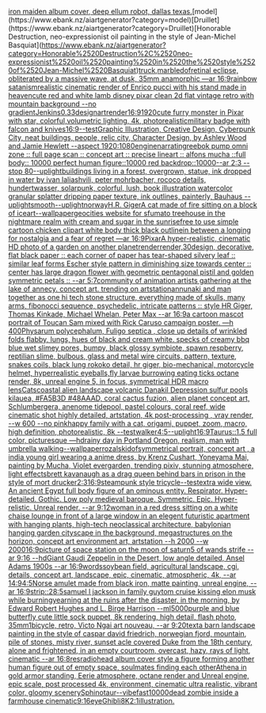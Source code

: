 [iron maiden album cover, deep ellum robot, dallas texas.](https://www.ebank.nz/aiartgenerator?category=iron%2520maiden%2520album%2520cover%2C%2520deep%2520ellum%2520robot%2C%2520dallas%2520texas.)[model](https://www.ebank.nz/aiartgenerator?category=model)[Druillet](https://www.ebank.nz/aiartgenerator?category=Druillet)[Honorable Destruction, neo-expressionist oil painting in the style of Jean-Michel Basquiat](https://www.ebank.nz/aiartgenerator?category=Honorable%2520Destruction%2C%2520neo-expressionist%2520oil%2520painting%2520in%2520the%2520style%2520of%2520Jean-Michel%2520Basquiat)[truck,marble](https://www.ebank.nz/aiartgenerator?category=truck%2Cmarble)[dof](https://www.ebank.nz/aiartgenerator?category=dof)[retinal eclipse, obliterated by a massive wave, at dusk, 35mm anamorphic —ar 16:9](https://www.ebank.nz/aiartgenerator?category=retinal%2520eclipse%2C%2520obliterated%2520by%2520a%2520massive%2520wave%2C%2520at%2520dusk%2C%252035mm%2520anamorphic%2520%E2%80%94ar%252016%3A9)[rainbow satanism](https://www.ebank.nz/aiartgenerator?category=rainbow%2520satanism)[realistic cinematic render of Enrico pucci with his stand made in heaven](https://www.ebank.nz/aiartgenerator?category=realistic%2520cinematic%2520render%2520of%2520Enrico%2520pucci%2520with%2520his%2520stand%2520made%2520in%2520heaven)[cute red and white lamb disney pixar clean 2d flat vintage retro with mountain background --no gradient](https://www.ebank.nz/aiartgenerator?category=cute%2520red%2520and%2520white%2520lamb%2520disney%2520pixar%2520clean%25202d%2520flat%2520vintage%2520retro%2520with%2520mountain%2520background%2520--no%2520gradient)[Jenkins](https://www.ebank.nz/aiartgenerator?category=Jenkins)[0.33](https://www.ebank.nz/aiartgenerator?category=0.33)[design](https://www.ebank.nz/aiartgenerator?category=design)[art](https://www.ebank.nz/aiartgenerator?category=art)[render](https://www.ebank.nz/aiartgenerator?category=render)[16:9](https://www.ebank.nz/aiartgenerator?category=16%3A9)[1920](https://www.ebank.nz/aiartgenerator?category=1920)[cute furry monster in Pixar with star, colorful,volumetric lighting, 4k, photorealistic](https://www.ebank.nz/aiartgenerator?category=cute%2520furry%2520monster%2520in%2520Pixar%2520with%2520star%2C%2520colorful%2Cvolumetric%2520lighting%2C%25204k%2C%2520photorealistic)[military badge with falcon and knives](https://www.ebank.nz/aiartgenerator?category=military%2520badge%2520with%2520falcon%2520and%2520knives)[16:9](https://www.ebank.nz/aiartgenerator?category=16%3A9)[--test](https://www.ebank.nz/aiartgenerator?category=--test)[Graphic Illustration, Creative Design, Cyberpunk City, neat buildings, people, relic city, Character Design, by Ashley Wood and Jamie Hewlett --aspect 1920:1080](https://www.ebank.nz/aiartgenerator?category=Graphic%2520Illustration%2C%2520Creative%2520Design%2C%2520Cyberpunk%2520City%2C%2520neat%2520buildings%2C%2520people%2C%2520relic%2520city%2C%2520Character%2520Design%2C%2520by%2520Ashley%2520Wood%2520and%2520Jamie%2520Hewlett%2520--aspect%25201920%3A1080)[engine](https://www.ebank.nz/aiartgenerator?category=engine)[narrating](https://www.ebank.nz/aiartgenerator?category=narrating)[reebok pump omni zone :: full page scan :: concept art :: precise lineart :: alfons mucha ::](https://www.ebank.nz/aiartgenerator?category=reebok%2520pump%2520omni%2520zone%2520%3A%3A%2520full%2520page%2520scan%2520%3A%3A%2520concept%2520art%2520%3A%3A%2520precise%2520lineart%2520%3A%3A%2520alfons%2520mucha%2520%3A%3A)[full body:: 10000 perfect human figure::10000 red backdrop::10000--ar 2:3 --stop 80](https://www.ebank.nz/aiartgenerator?category=full%2520body%3A%3A%252010000%2520perfect%2520human%2520figure%3A%3A10000%2520red%2520backdrop%3A%3A10000--ar%25202%3A3%2520--stop%252080)[--uplight](https://www.ebank.nz/aiartgenerator?category=--uplight)[buildings living in a forest, overgrown, statue, ink dropped in water by ivan laliashvili, peter mohrbacher, rococo details, hundertwasser, solarpunk, colorful, lush, book illustration watercolor granular splatter dripping paper texture, ink outlines, painterly, Bauhaus --uplight](https://www.ebank.nz/aiartgenerator?category=buildings%2520living%2520in%2520a%2520forest%2C%2520overgrown%2C%2520statue%2C%2520ink%2520dropped%2520in%2520water%2520by%2520ivan%2520laliashvili%2C%2520peter%2520mohrbacher%2C%2520rococo%2520details%2C%2520hundertwasser%2C%2520solarpunk%2C%2520colorful%2C%2520lush%2C%2520book%2520illustration%2520watercolor%2520granular%2520splatter%2520dripping%2520paper%2520texture%2C%2520ink%2520outlines%2C%2520painterly%2C%2520Bauhaus%2520--uplight)[smooth](https://www.ebank.nz/aiartgenerator?category=smooth)[--uplight](https://www.ebank.nz/aiartgenerator?category=--uplight)[norway](https://www.ebank.nz/aiartgenerator?category=norway)[H.R. Giger](https://www.ebank.nz/aiartgenerator?category=H.R.%2520Giger)[A cat made of fire sitting on a block of ice](https://www.ebank.nz/aiartgenerator?category=A%2520cat%2520made%2520of%2520fire%2520sitting%2520on%2520a%2520block%2520of%2520ice)[art--wallpaper](https://www.ebank.nz/aiartgenerator?category=art--wallpaper)[geocities website for sfumato treehouse in the nightmare realm with cream and sugar in the sunrise](https://www.ebank.nz/aiartgenerator?category=geocities%2520website%2520for%2520sfumato%2520treehouse%2520in%2520the%2520nightmare%2520realm%2520with%2520cream%2520and%2520sugar%2520in%2520the%2520sunrise)[](https://www.ebank.nz/aiartgenerator?category=)[free to use simple cartoon chicken clipart white body thick black outline](https://www.ebank.nz/aiartgenerator?category=free%2520to%2520use%2520simple%2520cartoon%2520chicken%2520clipart%2520white%2520body%2520thick%2520black%2520outline)[in between a longing for nostalgia and a fear of regret —ar 16:9](https://www.ebank.nz/aiartgenerator?category=in%2520between%2520a%2520longing%2520for%2520nostalgia%2520and%2520a%2520fear%2520of%2520regret%2520%E2%80%94ar%252016%3A9)[Pixar](https://www.ebank.nz/aiartgenerator?category=Pixar)[A hyper-realistic, cinematic HD photo of a garden on another planet](https://www.ebank.nz/aiartgenerator?category=A%2520hyper-realistic%2C%2520cinematic%2520HD%2520photo%2520of%2520a%2520garden%2520on%2520another%2520planet)[render](https://www.ebank.nz/aiartgenerator?category=render)[render,](https://www.ebank.nz/aiartgenerator?category=render%2C)[30](https://www.ebank.nz/aiartgenerator?category=30)[design, decorative, flat black paper :: each corner of paper has tear-shaped silvery leaf :: similar leaf forms Escher style pattern in diminishing size towards center :: center has large dragon flower with geometric pentagonal pistil and golden symmetric petals :: --ar 5:7](https://www.ebank.nz/aiartgenerator?category=design%2C%2520decorative%2C%2520flat%2520black%2520paper%2520%3A%3A%2520each%2520corner%2520of%2520paper%2520has%2520tear-shaped%2520silvery%2520leaf%2520%3A%3A%2520similar%2520leaf%2520forms%2520Escher%2520style%2520pattern%2520in%2520diminishing%2520size%2520towards%2520center%2520%3A%3A%2520center%2520has%2520large%2520dragon%2520flower%2520with%2520geometric%2520pentagonal%2520pistil%2520and%2520golden%2520symmetric%2520petals%2520%3A%3A%2520--ar%25205%3A7)[community of animation artists gathering at the lake of annecy. concept art. trending on artstation](https://www.ebank.nz/aiartgenerator?category=community%2520of%2520animation%2520artists%2520gathering%2520at%2520the%2520lake%2520of%2520annecy.%2520concept%2520art.%2520trending%2520on%2520artstation)[annunaki and man together as one hi tech stone structure, everything made of skulls, many arms, fibonocci sequence, psychedelic, intricate patterns :: style HR Giger, Thomas Kinkade, Michael Whelan, Peter Max   --ar 16:9](https://www.ebank.nz/aiartgenerator?category=annunaki%2520and%2520man%2520together%2520as%2520one%2520hi%2520tech%2520stone%2520structure%2C%2520everything%2520made%2520of%2520skulls%2C%2520many%2520arms%2C%2520fibonocci%2520sequence%2C%2520psychedelic%2C%2520intricate%2520patterns%2520%3A%3A%2520style%2520HR%2520Giger%2C%2520Thomas%2520Kinkade%2C%2520Michael%2520Whelan%2C%2520Peter%2520Max%2520%2520%2520--ar%252016%3A9)[a cartoon mascot portrait of Toucan Sam mixed with Rick Caruso campaign poster. —h 400](https://www.ebank.nz/aiartgenerator?category=a%2520cartoon%2520mascot%2520portrait%2520of%2520Toucan%2520Sam%2520mixed%2520with%2520Rick%2520Caruso%2520campaign%2520poster.%2520%E2%80%94h%2520400)[Physarum polycephalum, Fuligo septica , close up details of wrinkled folds flabby, lungs, hues of black and cream white. specks of creamy bbq blue wet slimey pores, bumpy, black glossy symbiote, spawn respberry, reptilian slime, bulbous, glass and metal wire circuits,  pattern, texture, snakes coils, black lung rokoko detail, hr giger, bio-mechanical, motorcycle helmet, hyperrealistic eyeballs,fly larvae burrowing eating ticks octane render, 8k, unreal engine 5, in focus, symmetrical HDR macro lens](https://www.ebank.nz/aiartgenerator?category=Physarum%2520polycephalum%2C%2520Fuligo%2520septica%2520%2C%2520close%2520up%2520details%2520of%2520wrinkled%2520folds%2520flabby%2C%2520lungs%2C%2520hues%2520of%2520black%2520and%2520cream%2520white.%2520specks%2520of%2520creamy%2520bbq%2520blue%2520wet%2520slimey%2520pores%2C%2520bumpy%2C%2520black%2520glossy%2520symbiote%2C%2520spawn%2520respberry%2C%2520reptilian%2520slime%2C%2520bulbous%2C%2520glass%2520and%2520metal%2520wire%2520circuits%2C%2520%2520pattern%2C%2520texture%2C%2520snakes%2520coils%2C%2520black%2520lung%2520rokoko%2520detail%2C%2520hr%2520giger%2C%2520bio-mechanical%2C%2520motorcycle%2520helmet%2C%2520hyperrealistic%2520eyeballs%2Cfly%2520larvae%2520burrowing%2520eating%2520ticks%2520octane%2520render%2C%25208k%2C%2520unreal%2520engine%25205%2C%2520in%2520focus%2C%2520symmetrical%2520HDR%2520macro%2520lens)[Cats](https://www.ebank.nz/aiartgenerator?category=Cats)[coastal alien landscape volcanic Danakil Depression sulfur pools kilauea,  #FA5B3D #48AAAD, coral cactus fuzion, alien planet concept art, Schlumbergera, anenome tidepool, pastel colours, coral reef, wide cinematic shot highly detailed, artstation, 4k post-processing , vray render,  --w 600 --no pink](https://www.ebank.nz/aiartgenerator?category=coastal%2520alien%2520landscape%2520volcanic%2520Danakil%2520Depression%2520sulfur%2520pools%2520kilauea%2C%2520%2520%23FA5B3D%2520%2348AAAD%2C%2520coral%2520cactus%2520fuzion%2C%2520alien%2520planet%2520concept%2520art%2C%2520Schlumbergera%2C%2520anenome%2520tidepool%2C%2520pastel%2520colours%2C%2520coral%2520reef%2C%2520wide%2520cinematic%2520shot%2520highly%2520detailed%2C%2520artstation%2C%25204k%2520post-processing%2520%2C%2520vray%2520render%2C%2520%2520--w%2520600%2520--no%2520pink)[happy family with a cat, origami, puppet, zoom, macro, high definition, photorealistic, 8k --test](https://www.ebank.nz/aiartgenerator?category=happy%2520family%2520with%2520a%2520cat%2C%2520origami%2C%2520puppet%2C%2520zoom%2C%2520macro%2C%2520high%2520definition%2C%2520photorealistic%2C%25208k%2520--test)[walker](https://www.ebank.nz/aiartgenerator?category=walker)[4:5](https://www.ebank.nz/aiartgenerator?category=4%3A5)[--uplight](https://www.ebank.nz/aiartgenerator?category=--uplight)[16:9](https://www.ebank.nz/aiartgenerator?category=16%3A9)[Taurus::1.5 full color, picturesque —hd](https://www.ebank.nz/aiartgenerator?category=Taurus%3A%3A1.5%2520full%2520color%2C%2520picturesque%2520%E2%80%94hd)[rainy day in Portland Oregon, realism, man with umbrella walking](https://www.ebank.nz/aiartgenerator?category=rainy%2520day%2520in%2520Portland%2520Oregon%2C%2520realism%2C%2520man%2520with%2520umbrella%2520walking)[--wallpaper](https://www.ebank.nz/aiartgenerator?category=--wallpaper)[rozalski](https://www.ebank.nz/aiartgenerator?category=rozalski)[dof](https://www.ebank.nz/aiartgenerator?category=dof)[symmetrical portrait, concept art , a india young girl  wearing a anime dress, by Krenz Cushart, Yoneyama Mai, painting by Mucha, Violet evergarden, trending pixiv, stunning atmosphere, light effects](https://www.ebank.nz/aiartgenerator?category=symmetrical%2520portrait%2C%2520concept%2520art%2520%2C%2520a%2520india%2520young%2520girl%2520%2520wearing%2520a%2520anime%2520dress%2C%2520by%2520Krenz%2520Cushart%2C%2520Yoneyama%2520Mai%2C%2520painting%2520by%2520Mucha%2C%2520Violet%2520evergarden%2C%2520trending%2520pixiv%2C%2520stunning%2520atmosphere%2C%2520light%2520effects)[brett kavanaugh as a drag queen behind bars in prison in the style of mort drucker](https://www.ebank.nz/aiartgenerator?category=brett%2520kavanaugh%2520as%2520a%2520drag%2520queen%2520behind%2520bars%2520in%2520prison%2520in%2520the%2520style%2520of%2520mort%2520drucker)[2:3](https://www.ebank.nz/aiartgenerator?category=2%3A3)[16:9](https://www.ebank.nz/aiartgenerator?category=16%3A9)[steampunk style tricycle](https://www.ebank.nz/aiartgenerator?category=steampunk%2520style%2520tricycle)[--test](https://www.ebank.nz/aiartgenerator?category=--test)[extra wide view. An ancient Egypt full body figure of an ominous entity. Respirator. Hyper-detailed. Gothic. Low poly medieval baroque. Symmetric. Epic. Hyper-relistic. Unreal render. --ar 9:12](https://www.ebank.nz/aiartgenerator?category=extra%2520wide%2520view.%2520An%2520ancient%2520Egypt%2520full%2520body%2520figure%2520of%2520an%2520ominous%2520entity.%2520Respirator.%2520Hyper-detailed.%2520Gothic.%2520Low%2520poly%2520medieval%2520baroque.%2520Symmetric.%2520Epic.%2520Hyper-relistic.%2520Unreal%2520render.%2520--ar%25209%3A12)[woman in a red dress sitting on a white chaise lounge in front of a large window in an elegent futuristic apartment with hanging plants, high-tech neoclassical architecture, babylonian hanging garden cityscape in the background, megastructures on the horizon, concept art environment art, artstation --h 2000 --w 2000](https://www.ebank.nz/aiartgenerator?category=woman%2520in%2520a%2520red%2520dress%2520sitting%2520on%2520a%2520white%2520chaise%2520lounge%2520in%2520front%2520of%2520a%2520large%2520window%2520in%2520an%2520elegent%2520futuristic%2520apartment%2520with%2520hanging%2520plants%2C%2520high-tech%2520neoclassical%2520architecture%2C%2520babylonian%2520hanging%2520garden%2520cityscape%2520in%2520the%2520background%2C%2520megastructures%2520on%2520the%2520horizon%2C%2520concept%2520art%2520environment%2520art%2C%2520artstation%2520--h%25202000%2520--w%25202000)[16:9](https://www.ebank.nz/aiartgenerator?category=16%3A9)[picture of space station on the moon of saturn](https://www.ebank.nz/aiartgenerator?category=picture%2520of%2520space%2520station%2520on%2520the%2520moon%2520of%2520saturn)[5 of wands strife --ar 9:16 --hd](https://www.ebank.nz/aiartgenerator?category=5%2520of%2520wands%2520strife%2520--ar%25209%3A16%2520--hd)[Giant Gaudi Zeppelin in the Desert, low angle detailed, Ansel Adams 1900s --ar 16:9](https://www.ebank.nz/aiartgenerator?category=Giant%2520Gaudi%2520Zeppelin%2520in%2520the%2520Desert%2C%2520low%2520angle%2520detailed%2C%2520Ansel%2520Adams%25201900s%2520--ar%252016%3A9)[words](https://www.ebank.nz/aiartgenerator?category=words)[soybean field, agricultural landscape, cgi, details, concept art, landscape, epic, cinematic, atmospheric, 4k, --ar 14:9](https://www.ebank.nz/aiartgenerator?category=soybean%2520field%2C%2520agricultural%2520landscape%2C%2520cgi%2C%2520details%2C%2520concept%2520art%2C%2520landscape%2C%2520epic%2C%2520cinematic%2C%2520atmospheric%2C%25204k%2C%2520--ar%252014%3A9)[4:5](https://www.ebank.nz/aiartgenerator?category=4%3A5)[Norse amulet made from black iron, matte painting, unreal engine, --ar 16:9](https://www.ebank.nz/aiartgenerator?category=Norse%2520amulet%2520made%2520from%2520black%2520iron%2C%2520matte%2520painting%2C%2520unreal%2520engine%2C%2520--ar%252016%3A9)[strip::2](https://www.ebank.nz/aiartgenerator?category=strip%3A%3A2)[8:5](https://www.ebank.nz/aiartgenerator?category=8%3A5)[samuel l jackson in family guy](https://www.ebank.nz/aiartgenerator?category=samuel%2520l%2520jackson%2520in%2520family%2520guy)[tom cruise kissing elon musk while burning](https://www.ebank.nz/aiartgenerator?category=tom%2520cruise%2520kissing%2520elon%2520musk%2520while%2520burning)[yearning at the ruins after the disaster, in the morning, by Edward Robert Hughes and L. Birge Harrison --ml](https://www.ebank.nz/aiartgenerator?category=yearning%2520at%2520the%2520ruins%2520after%2520the%2520disaster%2C%2520in%2520the%2520morning%2C%2520by%2520Edward%2520Robert%2520Hughes%2520and%2520L.%2520Birge%2520Harrison%2520--ml)[5000](https://www.ebank.nz/aiartgenerator?category=5000)[purple and blue butterfly cute little sock puppet, 8k rendering, high detail, flash photo, 35mm](https://www.ebank.nz/aiartgenerator?category=purple%2520and%2520blue%2520butterfly%2520cute%2520little%2520sock%2520puppet%2C%25208k%2520rendering%2C%2520high%2520detail%2C%2520flash%2520photo%2C%252035mm)[1](https://www.ebank.nz/aiartgenerator?category=1)[bicycle, retro, Victo Ngai art nouveau, --ar 9:20](https://www.ebank.nz/aiartgenerator?category=bicycle%2C%2520retro%2C%2520Victo%2520Ngai%2520art%2520nouveau%2C%2520--ar%25209%3A20)[text](https://www.ebank.nz/aiartgenerator?category=text)[a barn landscape painting in the style of caspar david friedrich, norwegian fjord, mountain, pile of stones, misty river, sunset acle covered Duke from the 18th century, alone and frightened, in an empty courtroom, overcast, hazy, rays of light, cinematic --ar 16:8](https://www.ebank.nz/aiartgenerator?category=a%2520barn%2520landscape%2520painting%2520in%2520the%2520style%2520of%2520caspar%2520david%2520friedrich%2C%2520norwegian%2520fjord%2C%2520mountain%2C%2520pile%2520of%2520stones%2C%2520misty%2520river%2C%2520sunset%2520acle%2520covered%2520Duke%2520from%2520the%252018th%2520century%2C%2520alone%2520and%2520frightened%2C%2520in%2520an%2520empty%2520courtroom%2C%2520overcast%2C%2520hazy%2C%2520rays%2520of%2520light%2C%2520cinematic%2520--ar%252016%3A8)[res](https://www.ebank.nz/aiartgenerator?category=res)[radiohead album cover style a figure forming another human figure out of empty space, soulmates finding each other](https://www.ebank.nz/aiartgenerator?category=radiohead%2520album%2520cover%2520style%2520a%2520figure%2520forming%2520another%2520human%2520figure%2520out%2520of%2520empty%2520space%2C%2520soulmates%2520finding%2520each%2520other)[Athena in gold armor standing, Eerie atmosphere, octane render and Unreal engine, epic scale, post processed 4k, environment, cinematic ultra realistic, vibrant color, gloomy scenery](https://www.ebank.nz/aiartgenerator?category=Athena%2520in%2520gold%2520armor%2520standing%2C%2520Eerie%2520atmosphere%2C%2520octane%2520render%2520and%2520Unreal%2520engine%2C%2520epic%2520scale%2C%2520post%2520processed%25204k%2C%2520environment%2C%2520cinematic%2520ultra%2520realistic%2C%2520vibrant%2520color%2C%2520gloomy%2520scenery)[Sphinotaur](https://www.ebank.nz/aiartgenerator?category=Sphinotaur)[--vibefast](https://www.ebank.nz/aiartgenerator?category=--vibefast)[10000](https://www.ebank.nz/aiartgenerator?category=10000)[dead zombie inside a farmhouse cinematic](https://www.ebank.nz/aiartgenerator?category=dead%2520zombie%2520inside%2520a%2520farmhouse%2520cinematic)[9:16](https://www.ebank.nz/aiartgenerator?category=9%3A16)[eye](https://www.ebank.nz/aiartgenerator?category=eye)[Ghibli](https://www.ebank.nz/aiartgenerator?category=Ghibli)[8K](https://www.ebank.nz/aiartgenerator?category=8K)[2:1](https://www.ebank.nz/aiartgenerator?category=2%3A1)[illustration.](https://www.ebank.nz/aiartgenerator?category=illustration.)